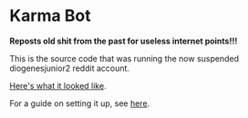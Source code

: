 # Karma Bot
**Reposts old shit from the past for useless internet points!!!**

This is the source code that was running the now suspended diogenesjunior2 reddit account.

[Here's what it looked like](https://webcache.googleusercontent.com/search?q=cache:-rFZZlobnKsJ:https://www.reddit.com/user/diogenesjunior2/submitted/+&cd=1&hl=en&ct=clnk&gl=us).

For a guide on setting it up, see [here](https://mr-steal-your-script.github.io/KarmaBot.html?).
